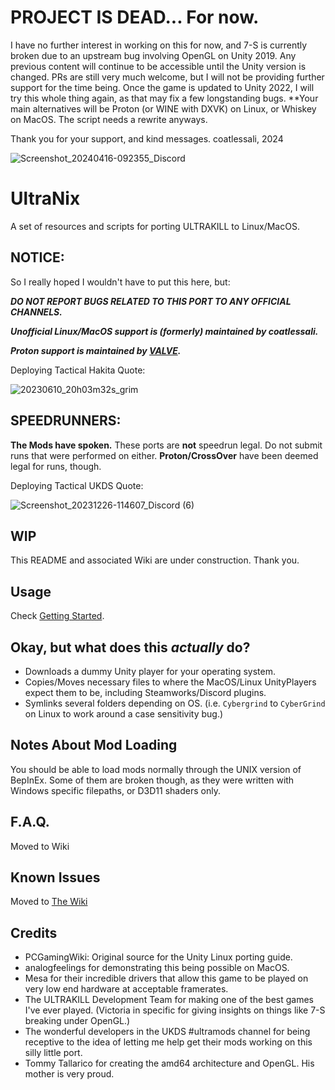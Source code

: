 # PROJECT IS DEAD... For now.
I have no further interest in working on this for now, and 7-S is currently broken due to an upstream bug involving OpenGL on Unity 2019. Any previous content will continue to be accessible until the Unity version is changed. PRs are still very much welcome, but I will not be providing further support for the time being. Once the game is updated to Unity 2022, I will try this whole thing again, as that may fix a few longstanding bugs. **Your main alternatives will be Proton (or WINE with DXVK) on Linux, or Whiskey on MacOS. The script needs a rewrite anyways.

Thank you for your support, and kind messages.
coatlessali, 2024

![Screenshot_20240416-092355_Discord](https://github.com/coatlessali/UltraNix/assets/61166135/62ea8c00-1ad9-4b0b-8b43-86ca06ee5e5f)

# UltraNix
A set of resources and scripts for porting ULTRAKILL to Linux/MacOS.

## NOTICE:
So I really hoped I wouldn't have to put this here, but:

***DO NOT REPORT BUGS RELATED TO THIS PORT TO ANY OFFICIAL CHANNELS.***

***Unofficial Linux/MacOS support is (formerly) maintained by coatlessali.***

***Proton support is maintained by [VALVE](https://github.com/ValveSoftware/Proton/issues/4406).***

Deploying Tactical Hakita Quote:

![20230610_20h03m32s_grim](https://github.com/coatlessali/UltraNix/assets/61166135/86499157-27e0-4c30-bf52-5eb80ff0b064)

## SPEEDRUNNERS:
**The Mods have spoken.** These ports are **not** speedrun legal. Do not submit runs that were performed on either. **Proton/CrossOver** have been deemed legal for runs, though.

Deploying Tactical UKDS Quote:

![Screenshot_20231226-114607_Discord (6)](https://github.com/coatlessali/UltraNix/assets/61166135/96eed89c-d921-4426-a304-e9c70b67f404)

## WIP
This README and associated Wiki are under construction. Thank you.

## Usage
Check [Getting Started](https://github.com/coatlessali/UltraNix/wiki/Getting-Started).

## Okay, but what does this *actually* do?
* Downloads a dummy Unity player for your operating system.
* Copies/Moves necessary files to where the MacOS/Linux UnityPlayers expect them to be, including Steamworks/Discord plugins.
* Symlinks several folders depending on OS. (i.e. `Cybergrind` to `CyberGrind` on Linux to work around a case sensitivity bug.)

## Notes About Mod Loading
You should be able to load mods normally through the UNIX version of BepInEx. Some of them are broken though, as they were written with Windows specific filepaths, or D3D11 shaders only.

## F.A.Q.
Moved to Wiki

## Known Issues
Moved to [The Wiki](https://github.com/coatlessali/UltraNix/wiki/Known-Issues)

## Credits
* PCGamingWiki: Original source for the Unity Linux porting guide.
* analogfeelings for demonstrating this being possible on MacOS.
* Mesa for their incredible drivers that allow this game to be played on very low end hardware at acceptable framerates.
* The ULTRAKILL Development Team for making one of the best games I've ever played. (Victoria in specific for giving insights on things like 7-S breaking under OpenGL.)
* The wonderful developers in the UKDS #ultramods channel for being receptive to the idea of letting me help get their mods working on this silly little port.
* Tommy Tallarico for creating the amd64 architecture and OpenGL. His mother is very proud.
